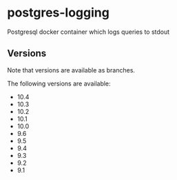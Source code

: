 # postgres-logging
Postgresql docker container which logs queries to stdout

## Versions
Note that versions are available as branches.


The following versions are available:

* 10.4
* 10.3
* 10.2
* 10.1
* 10.0
* 9.6
* 9.5
* 9.4
* 9.3
* 9.2
* 9.1
